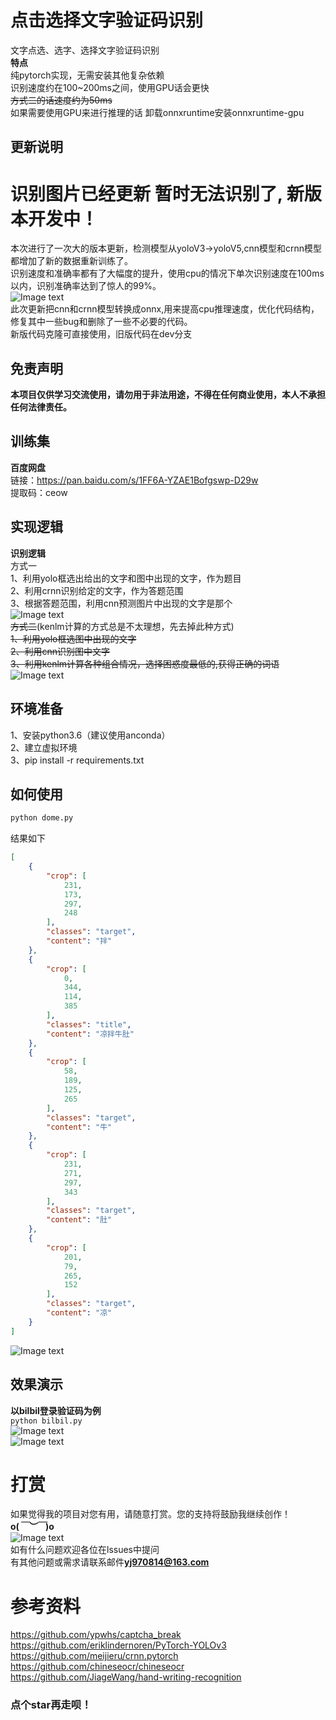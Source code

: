 # 点击选择文字验证码识别
文字点选、选字、选择文字验证码识别  
**特点**  
纯pytorch实现，无需安装其他复杂依赖  
识别速度约在100~200ms之间，使用GPU话会更快  
~~方式二的话速度约为50ms~~  
如果需要使用GPU来进行推理的话 卸载onnxruntime安装onnxruntime-gpu 

## 更新说明
# 识别图片已经更新 暂时无法识别了, 新版本开发中！
本次进行了一次大的版本更新，检测模型从yoloV3->yoloV5,cnn模型和crnn模型都增加了新的数据重新训练了。  
识别速度和准确率都有了大幅度的提升，使用cpu的情况下单次识别速度在100ms以内，识别准确率达到了惊人的99%。  
![Image text](./doc/b9286cf8d1d851f7398cca4f90e5d24.png)   
此次更新把cnn和crnn模型转换成onnx,用来提高cpu推理速度，优化代码结构，修复其中一些bug和删除了一些不必要的代码。  
新版代码克隆可直接使用，旧版代码在dev分支

## 免责声明
**本项目仅供学习交流使用，请勿用于非法用途，不得在任何商业使用，本人不承担任何法律责任。**
## 训练集
  **百度网盘**  
链接：https://pan.baidu.com/s/1FF6A-YZAE1Bofgswp-D29w  
提取码：ceow  
## 实现逻辑 
**识别逻辑**  
方式一  
1、利用yolo框选出给出的文字和图中出现的文字，作为题目  
2、利用crnn识别给定的文字，作为答题范围  
3、根据答题范围，利用cnn预测图片中出现的文字是那个  
![Image text](./doc/fc2b0.png)    
~~方式二~~(kenlm计算的方式总是不太理想，先去掉此种方式)  
~~1、利用yolo框选图中出现的文字~~  
~~2、利用cnn识别图中文字~~  
~~3、利用kenlm计算各种组合情况，选择困惑度最低的,获得正确的词语~~   
![Image text](./doc/xyj.png)   

## 环境准备
1、安装python3.6（建议使用anconda）  
2、建立虚拟环境  
3、pip install -r requirements.txt
## 如何使用

``` bash
python dome.py
```  
结果如下  
```json
[
    {
        "crop": [
            231,
            173,
            297,
            248
        ],
        "classes": "target",
        "content": "拌"
    },
    {
        "crop": [
            0,
            344,
            114,
            385
        ],
        "classes": "title",
        "content": "凉拌牛肚"
    },
    {
        "crop": [
            58,
            189,
            125,
            265
        ],
        "classes": "target",
        "content": "牛"
    },
    {
        "crop": [
            231,
            271,
            297,
            343
        ],
        "classes": "target",
        "content": "肚"
    },
    {
        "crop": [
            201,
            79,
            265,
            152
        ],
        "classes": "target",
        "content": "凉"
    }
]
```
![Image text](./doc/123.jpg)  

## 效果演示
**以bilbil登录验证码为例**  
```python bilbil.py```  
![Image text](./doc/bilibili_1.gif)  
![Image text](./doc/bilibili_2.gif)  




# 打赏
如果觉得我的项目对您有用，请随意打赏。您的支持将鼓励我继续创作！  
**o(*￣︶￣*)o**  
![Image text](./doc//20200823220018.png)  
如有什么问题欢迎各位在lssues中提问  
有其他问题或需求请联系邮件**yj970814@163.com**

# 参考资料
https://github.com/ypwhs/captcha_break  
https://github.com/eriklindernoren/PyTorch-YOLOv3  
https://github.com/meijieru/crnn.pytorch  
https://github.com/chineseocr/chineseocr  
https://github.com/JiageWang/hand-writing-recognition

### 点个**star**再走呗！ 


